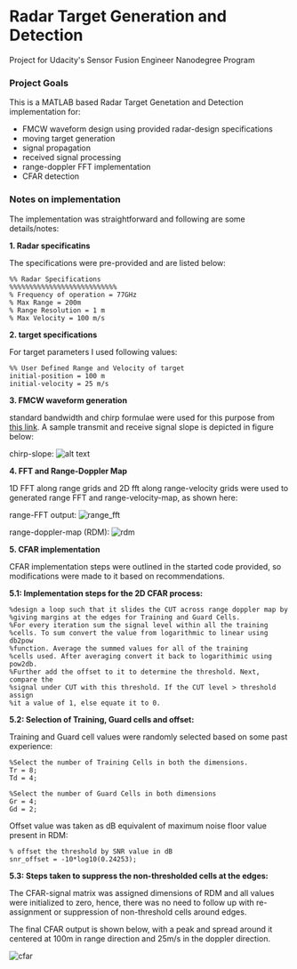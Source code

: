 # Radar Target Generation and Detection

Project for Udacity's Sensor Fusion Engineer Nanodegree Program

### Project Goals

This is a MATLAB based Radar Target Genetation and Detection implementation for:
* FMCW waveform design using provided radar-design specifications
* moving target generation
* signal propagation
* received signal processing
* range-doppler FFT implementation
* CFAR detection

### Notes on implementation

The implementation was straightforward and following are some details/notes:

**1. Radar specificatins**

The specifications were pre-provided and are listed below:

```
%% Radar Specifications
%%%%%%%%%%%%%%%%%%%%%%%%%%%
% Frequency of operation = 77GHz
% Max Range = 200m
% Range Resolution = 1 m
% Max Velocity = 100 m/s
```

**2. target specifications**

For target parameters I used following values:

```
%% User Defined Range and Velocity of target
initial-position = 100 m
initial-velocity = 25 m/s
```

**3. FMCW waveform generation**

standard bandwidth and chirp formulae were used for this purpose from [this link](/images/kdtree_sample.jpg). A sample transmit and receive signal slope is depicted in figure below:


chirp-slope:
![alt text](images/chirp_slope.jpg)

**4. FFT and Range-Doppler Map**

1D FFT along range grids and 2D fft along range-velocity grids were used to generated range FFT and range-velocity-map, as shown here:

range-FFT output:
![range_fft](images/range_fft.jpg)

range-doppler-map (RDM):
![rdm](images/range_doppler_map.jpg)


**5. CFAR implementation**

CFAR implementation steps were outlined in the started code provided, so modifications were made to it based on recommendations.

  **5.1: Implementation steps for the 2D CFAR process:**

```
%design a loop such that it slides the CUT across range doppler map by
%giving margins at the edges for Training and Guard Cells.
%For every iteration sum the signal level within all the training
%cells. To sum convert the value from logarithmic to linear using db2pow
%function. Average the summed values for all of the training
%cells used. After averaging convert it back to logarithimic using pow2db.
%Further add the offset to it to determine the threshold. Next, compare the
%signal under CUT with this threshold. If the CUT level > threshold assign
%it a value of 1, else equate it to 0.
```

  **5.2: Selection of Training, Guard cells and offset:**

Training and Guard cell values were randomly selected based on some past experience:

```
%Select the number of Training Cells in both the dimensions.
Tr = 8;
Td = 4;

%Select the number of Guard Cells in both dimensions
Gr = 4;
Gd = 2;
```

Offset value was taken as dB equivalent of maximum noise floor value present in RDM:

```
% offset the threshold by SNR value in dB
snr_offset = -10*log10(0.24253);
```


  **5.3: Steps taken to suppress the non-thresholded cells at the edges:**
  
  The CFAR-signal matrix was assigned dimensions of RDM and all values were initialized to zero, hence, there was no need to follow up with re-assignment or suppression of non-threshold cells around edges.
  
  The final CFAR output is shown below, with a peak and spread around it centered at 100m in range direction and 25m/s in the doppler direction.


![cfar](images/cfar_output.jpg)
